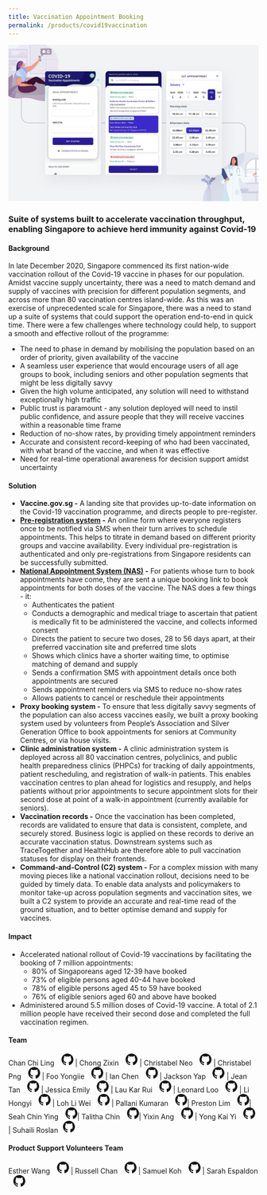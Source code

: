 ```yaml
---
title: Vaccination Appointment Booking
permalink: /products/covid19vaccination
---
```

![Alt text for image on Isomer site](/images/VaccOps.png)
### Suite of systems built to accelerate vaccination throughput, enabling Singapore to achieve herd immunity against Covid-19



#### Background 

In late December 2020, Singapore commenced its first nation-wide vaccination rollout of the Covid-19 vaccine in phases for our population. Amidst vaccine supply uncertainty, there was a need to match demand and supply of vaccines with precision for different population segments, and across more than 80 vaccination centres island-wide. As this was an exercise of unprecedented scale for Singapore, there was a need to stand up a suite of systems that could support the operation end-to-end in quick time. 
There were a few challenges where technology could help, to support a smooth and effective rollout of the programme:
* The need to phase in demand by mobilising the population based on an order of priority, given availability of the vaccine
* A seamless user experience that would encourage users of all age groups to book, including seniors and other population segments that might be less digitally savvy
* Given the high volume anticipated, any solution will need to withstand exceptionally high traffic
* Public trust is paramount - any solution deployed will need to instil public confidence, and assure people that they will receive vaccines within a reasonable time frame 
* Reduction of no-show rates, by providing timely appointment reminders
* Accurate and consistent record-keeping of who had been vaccinated, with what brand of the vaccine, and when it was effective
* Need for real-time operational awareness for decision support amidst uncertainty



#### Solution

* **Vaccine.gov.sg -** A landing site that provides up-to-date information on the Covid-19 vaccination programme, and directs people to pre-register.
* **[Pre-registration system](http://preregister.vaccine.gov.sg) -** An online form where everyone registers once to be notified via SMS when their turn arrives to schedule appointments. This helps to titrate in demand based on different priority groups and vaccine availability. Every individual pre-registration is authenticated and only pre-registrations from Singapore residents can be successfully submitted. 
* **[National Appointment System (NAS)](http://appointments.vaccine.gov.sg) -** For patients whose turn to book appointments have come, they are sent a unique booking link to book appointments for both doses of the vaccine. The NAS does a few things - it:
	* Authenticates the patient 
	* Conducts a demographic and medical triage to ascertain that patient is medically fit to be administered the vaccine, and collects informed consent 
	* Directs the patient to secure two doses, 28 to 56 days apart, at their preferred vaccination site and preferred time slots
	* Shows which clinics have a shorter waiting time, to optimise matching of demand and supply
	* Sends a confirmation SMS with appointment details once both appointments are secured 
	* Sends appointment reminders via SMS to reduce no-show rates
	* Allows patients to cancel or reschedule their appointments 
* **Proxy booking system -** To ensure that less digitally savvy segments of the population can also access vaccines easily, we built a proxy booking system used by volunteers from People’s Association and Silver Generation Office to book appointments for seniors at Community Centres, or via house visits. 
* **Clinic administration system -** A clinic administration system is deployed across all 80 vaccination centres, polyclinics, and public health preparedness clinics (PHPCs) for tracking of daily appointments, patient rescheduling, and registration of walk-in patients. This enables vaccination centres to plan ahead for logistics and resupply, and helps patients without prior appointments to secure appointment slots for their second dose at point of a walk-in appointment (currently available for seniors).
* **Vaccination records -** Once the vaccination has been completed, records are validated to ensure that data is consistent, complete, and securely stored. Business logic is applied on these records to derive an accurate  vaccination status. Downstream systems such as TraceTogether and HealthHub are therefore able to pull vaccination statuses for display on their frontends.
* **Command-and-Control (C2) system -** For a complex mission with many moving pieces like a national vaccination rollout, decisions need to be guided by timely data. To enable data analysts and policymakers to monitor take-up across population segments and vaccination sites, we built a C2 system to provide an accurate and real-time read of the ground situation, and to better optimise demand and supply for vaccines. 



#### Impact

* Accelerated national rollout of Covid-19 vaccinations by facilitating the booking of 7 million appointments:
	* 80% of Singaporeans aged 12-39 have booked 
	* 73% of eligible persons aged 40-44 have booked 
	* 78% of eligible persons aged 45 to 59 have booked
	* 76% of eligible seniors aged 60 and above have booked
* Administered around 5.5 million doses of Covid-19 vaccine. A total of 2.1 million people have received their second dose and completed the full vaccination regimen.


#### Team

Chan Chi Ling <a href="https://github.com/chilingchan " style="display: inline-block; width: 24px; height: 24px; margin-bottom: -5px; margin-left: 10px;">
    <img border="0" alt="Github account" src="/images/Github-Mark-32px.png">
</a> | Chong Zixin <a href="https://github.com/chongzixin" style="display: inline-block; width: 24px; height: 24px; margin-bottom: -5px; margin-left: 10px;">
    <img border="0" alt="Github account" src="/images/Github-Mark-32px.png">
</a> | Christabel Neo <a href="https://github.com/christabelneo" style="display: inline-block; width: 24px; height: 24px; margin-bottom: -5px; margin-left: 10px;">
    <img border="0" alt="Github account" src="/images/Github-Mark-32px.png">
</a> | Christabel Png <a href="https://github.com/belpng" style="display: inline-block; width: 24px; height: 24px; margin-bottom: -5px; margin-left: 10px;">
    <img border="0" alt="Github account" src="/images/Github-Mark-32px.png">
</a> | Foo Yongiie <a href="https://github.com/yong-jie" style="display: inline-block; width: 24px; height: 24px; margin-bottom: -5px; margin-left: 10px;">
    <img border="0" alt="Github account" src="/images/Github-Mark-32px.png">
</a> | Ian Chen <a href="https://github.com/pregnantboy" style="display: inline-block; width: 24px; height: 24px; margin-bottom: -5px; margin-left: 10px;">
    <img border="0" alt="Github account" src="/images/Github-Mark-32px.png">
</a> | Jackson Yap <a href="https://github.com/jacksonOGP" style="display: inline-block; width: 24px; height: 24px; margin-bottom: -5px; margin-left: 10px;">
    <img border="0" alt="Github account" src="/images/Github-Mark-32px.png">
</a> | Jean Tan <a href="https://github.com/jeantanzj" style="display: inline-block; width: 24px; height: 24px; margin-bottom: -5px; margin-left: 10px;">
    <img border="0" alt="Github account" src="/images/Github-Mark-32px.png">
</a> | Jessica Emily <a href="https://github.com/jessicaemily" style="display: inline-block; width: 24px; height: 24px; margin-bottom: -5px; margin-left: 10px;">
    <img border="0" alt="Github account" src="/images/Github-Mark-32px.png">
</a> | Lau Kar Rui <a href="https://github.com/karrui" style="display: inline-block; width: 24px; height: 24px; margin-bottom: -5px; margin-left: 10px;">
    <img border="0" alt="Github account" src="/images/Github-Mark-32px.png">
</a> | Leonard Loo <a href="https://github.com/leonardloo" style="display: inline-block; width: 24px; height: 24px; margin-bottom: -5px; margin-left: 10px;">
    <img border="0" alt="Github account" src="/images/Github-Mark-32px.png">
</a> | Li Hongyi <a href="https://github.com/fynyky" style="display: inline-block; width: 24px; height: 24px; margin-bottom: -5px; margin-left: 10px;">
    <img border="0" alt="Github account" src="/images/Github-Mark-32px.png">
</a> | Loh Li Wei <a href="" style="display: inline-block; width: 24px; height: 24px; margin-bottom: -5px; margin-left: 10px;">
    <img border="0" alt="Github account" src="/images/Github-Mark-32px.png">
</a> | Pallani Kumaran <a href="https://github.com/pallani" style="display: inline-block; width: 24px; height: 24px; margin-bottom: -5px; margin-left: 10px;">
    <img border="0" alt="Github account" src="/images/Github-Mark-32px.png">
</a>| Preston Lim <a href="https://github.com/prestonlimlianjie" style="display: inline-block; width: 24px; height: 24px; margin-bottom: -5px; margin-left: 10px;">
    <img border="0" alt="Github account" src="/images/Github-Mark-32px.png">
</a>| Seah Chin Ying <a href="https://github.com/chinying" style="display: inline-block; width: 24px; height: 24px; margin-bottom: -5px; margin-left: 10px;">
    <img border="0" alt="Github account" src="/images/Github-Mark-32px.png">
</a>| Talitha Chin <a href="https://github.com/talithachin" style="display: inline-block; width: 24px; height: 24px; margin-bottom: -5px; margin-left: 10px;">
    <img border="0" alt="Github account" src="/images/Github-Mark-32px.png">
</a>| Yixin Ang <a href="https://github.com/artylope" style="display: inline-block; width: 24px; height: 24px; margin-bottom: -5px; margin-left: 10px;">
    <img border="0" alt="Github account" src="/images/Github-Mark-32px.png">
</a> | Yong Kai Yi <a href="https://github.com/theMogget" style="display: inline-block; width: 24px; height: 24px; margin-bottom: -5px; margin-left: 10px;">
    <img border="0" alt="Github account" src="/images/Github-Mark-32px.png">
</a> | Suhaili Roslan<a href="https://github.com/sraelynn" style="display: inline-block; width: 24px; height: 24px; margin-bottom: -5px; margin-left: 10px;">
    <img border="0" alt="Github account" src="/images/Github-Mark-32px.png">
</a>

#### Product Support Volunteers Team
Esther Wang <a href="" style="display: inline-block; width: 24px; height: 24px; margin-bottom: -5px; margin-left: 10px;">
    <img border="0" alt="Github account" src="/images/Github-Mark-32px.png">
</a> | Russell Chan <a href="https://github.com/russellwashere" style="display: inline-block; width: 24px; height: 24px; margin-bottom: -5px; margin-left: 10px;">
    <img border="0" alt="Github account" src="/images/Github-Mark-32px.png">
</a> | Samuel Koh <a href="" style="display: inline-block; width: 24px; height: 24px; margin-bottom: -5px; margin-left: 10px;">
    <img border="0" alt="Github account" src="/images/Github-Mark-32px.png">
</a> | Sarah Espaldon <a href="https://github.com/cakesoccer" style="display: inline-block; width: 24px; height: 24px; margin-bottom: -5px; margin-left: 10px;">
    <img border="0" alt="Github account" src="/images/Github-Mark-32px.png">
</a>